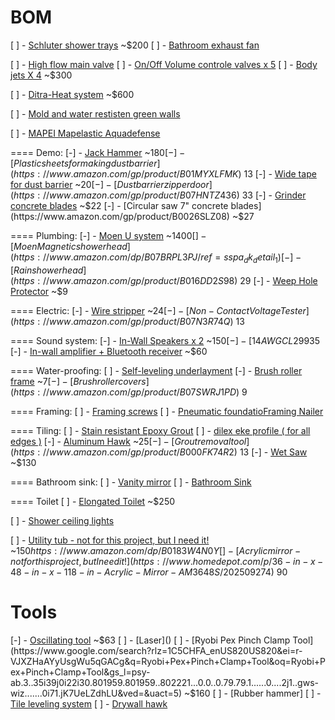 


# BOM

[ ] - [Schluter shower trays](https://www.homedepot.com/s/schluter%2520shower%2520tray?NCNI-5) ~$200
[ ] - [Bathroom exhaust fan]()

[ ] - [High flow main valve](https://www.amazon.com/R10000-UNWSHF-MultiChoice-Universal-High-Flow-Shower/dp/B0040YQ27W/ref=sr_1_3?keywords=high+flow+shower+valve&qid=1565063185&s=gateway&sr=8-3)
[ ] - [On/Off Volume controle valves x 5]()
[ ] - [Body jets X 4](https://www.amazon.com/Moen-A501-M-PACT-System-Chrome/dp/B001009SXE/ref=pd_sbs_60_5/130-0932033-7086064?_encoding=UTF8&pd_rd_i=B001009SXE&pd_rd_r=cc490a1c-1837-40f0-b7b3-0c48e5102d96&pd_rd_w=hhyNb&pd_rd_wg=GwnfN&pf_rd_p=43281256-7633-49c8-b909-7ffd7d8cb21e&pf_rd_r=WBEFS4CSN2WYB80TA1Q4&psc=1&refRID=WBEFS4CSN2WYB80TA1Q4) ~$300

[ ] - [Ditra-Heat system](https://www.homedepot.com/p/Schluter-Ditra-Heat-43-1-sq-ft-Electric-Floor-Warming-Kit-DHEKRT12040/310502347#product_description) ~$600

[ ] - [Mold and water restisten green walls]()

[ ] - [MAPEI Mapelastic Aquadefense](https://www.lowes.com/pd/mapei-mapelastic-aquadefense-1-gallon-indoor-outdoor-membrane/3056573)


==== Demo:
[-] - [Jack Hammer](https://www.amazon.com/gp/product/B07B4K1CNK) ~$180
[-] - [Plastic sheets for making dust barrier](https://www.amazon.com/gp/product/B01MYXLFMK) ~$13
[-] - [Wide tape for dust barrier](https://www.amazon.com/gp/product/B000DZFA1Q/) ~$20
[-] - [Dust barrier zipper door](https://www.amazon.com/gp/product/B07HNTZ436) ~$33
[-] - [Grinder concrete blades](https://www.amazon.com/gp/product/B06XP6B6QL) ~$22
[-] - [Circular saw 7" concrete blades](https://www.amazon.com/gp/product/B0026SLZ08) ~$27


==== Plumbing:
[-] - [Moen U system](https://www.amazon.com/Moen-TS3304TB-Connected-Bathroom-Controller/dp/B07QF65NVS) ~$1400
[ ] - [Moen Magnetic shower head](https://www.amazon.com/dp/B07BRPL3PJ/ref=sspa_dk_detail_1)
[-] - [Rain shower head](https://www.amazon.com/gp/product/B016DD2S98) ~$29
[-] - [Weep Hole Protector](https://www.amazon.com/Shower-PWP-106-Diameter-Positive-Protector/dp/B00HNYA506) ~$9

==== Electric:
[-] - [Wire stripper](https://www.amazon.com/gp/product/B00H7PQ8K2) ~$24
[-] - [Non-Contact Voltage Tester](https://www.amazon.com/gp/product/B07N3R74Q) ~$13

==== Sound system:
[-] - [In-Wall Speakers x 2](https://www.amazon.com/gp/product/B00005T3BD) ~$150
[-] - [14AWG CL2 99% Oxygen free copper Speaker Wire](https://www.amazon.com/gp/product/B00N18VBSI) ~$35
[-] - [In-wall amplifier + Bluetooth receiver](https://www.amazon.com/gp/product/B07WK65VHM) ~$60

==== Water-proofing:
[ ] - [Self-leveling underlayment]()
[-] - [Brush roller frame](https://www.amazon.com/gp/product/B00002N6IZ) ~$7
[-] - [Brush roller covers](https://www.amazon.com/gp/product/B07SWRJ1PD) ~$9

==== Framing:
[ ] - [Framing screws](https://www.homedepot.com/s/framing%2520screws?NCNI-5)
[ ] - [Pneumatic foundatioFraming Nailer]()

==== Tiling:
[ ] - [Stain resistant Epoxy Grout]()
[ ] - [dilex eke profile ( for all edges )](https://www.google.com/search?q=dilex+eke+profile&rlz=1C5CHFA_enUS820US820&source=lnms&tbm=shop)
[-] - [Aluminum Hawk](https://www.amazon.com/gp/product/B00002N5Q5) ~$25
[-] - [Grout removal tool](https://www.amazon.com/gp/product/B000FK74R2) ~$13
[-] - [Wet Saw](https://www.homedepot.com/p/RYOBI-9-Amp-Corded-7-in-Overhead-Wet-Tile-Saw-WS731/206726939) ~$130

==== Bathroom sink:
[ ] - [Vanity mirror](https://www.homedepot.com/b/Bath-Bathroom-Mirrors-Vanity-Mirrors/N-5yc1vZbzas)
[ ] - [Bathroom Sink](https://www.homedepot.com/p/Nameeks-Teorema-Wall-Mounted-Bathroom-Sink-in-White-Scarabeo-5114-One-Hole/307417962)

==== Toilet
[ ] - [Elongated Toilet](*) ~$250

[ ] - [Shower ceiling lights]()

[ ] - [Utility tub - not for this project, but I need it!](https://www.amazon.com/dp/B0183W4N0Y) ~$150
https://www.amazon.com/dp/B0183W4N0Y
[ ] - [Acrylic mirror - not for this project, but I need it!](https://www.homedepot.com/p/36-in-x-48-in-x-118-in-Acrylic-Mirror-AM3648S/202509274) ~$90



# Tools
[-] - [Oscillating tool](https://www.amazon.com/gp/product/B01K26W12Q) ~$63
[ ] - [Laser]()
[ ] - [Ryobi Pex Pinch Clamp Tool](https://www.google.com/search?rlz=1C5CHFA_enUS820US820&ei=r-VJXZHaAYyUsgWu5qGACg&q=Ryobi+Pex+Pinch+Clamp+Tool&oq=Ryobi+Pex+Pinch+Clamp+Tool&gs_l=psy-ab.3..35i39j0i22i30.801959.801959..802221...0.0..0.79.79.1......0....2j1..gws-wiz.......0i71.jK7UeLZdhLU&ved=&uact=5) ~$160
[ ] - [Rubber hammer]
[ ] - [Tile leveling system](https://www.amazon.com/Hengmo-Leveling-System-lippage-Installation/dp/B0747PDS4K/)
[ ] - [Drywall hawk](https://www.amazon.com/dp/B00002N5Q5)
